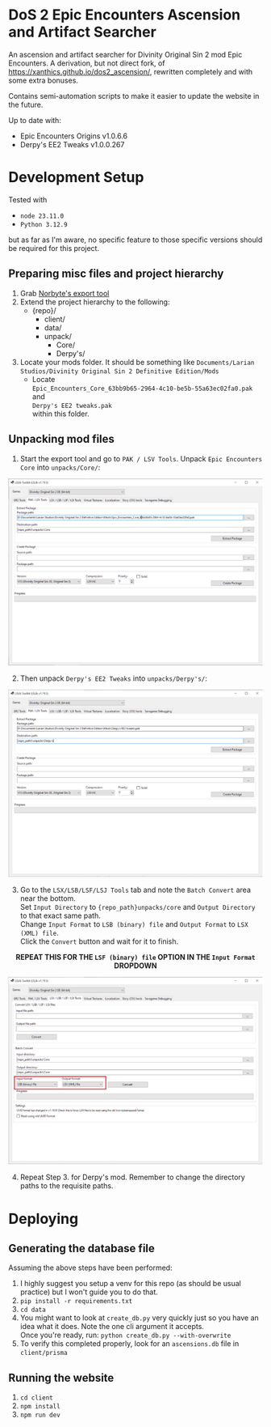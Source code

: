 # DoS 2 Epic Encounters Ascension and Artifact Searcher

An ascension and artifact searcher for Divinity Original Sin 2 mod Epic Encounters. A derivation, but not direct fork, of https://xanthics.github.io/dos2_ascension/, rewritten completely and with some extra bonuses.

Contains semi-automation scripts to make it easier to update the website in the future.

Up to date with:
- Epic Encounters Origins v1.0.6.6
- Derpy's EE2 Tweaks v1.0.0.267

# Development Setup
Tested with 
- `node 23.11.0`
- `Python 3.12.9`

but as far as I'm aware, no specific feature to those specific versions should be required for this project.

## Preparing misc files and project hierarchy
1. Grab [Norbyte's export tool](https://github.com/Norbyte/lslib/releases)
2. Extend the project hierarchy to the following:
    - {repo}/
        - client/
        - data/
        - unpack/
            - Core/
            - Derpy's/
3. Locate your mods folder. It should be something like `Documents/Larian Studios/Divinity Original Sin 2 Definitive Edition/Mods`
    - Locate <br> 
    `Epic_Encounters_Core_63bb9b65-2964-4c10-be5b-55a63ec02fa0.pak` and <br>
    `Derpy's EE2 tweaks.pak` <br>
    within this folder.
## Unpacking mod files
1. Start the export tool and go to `PAK / LSV Tools`. Unpack `Epic Encounters Core` into `unpacks/Core/`:
<img src="images/unpack_core_pt1.png">

2. Then unpack `Derpy's EE2 Tweaks` into `unpacks/Derpy's/`:
<img src="images/unpack_derpys_pt1.png">

3. Go to the `LSX/LSB/LSF/LSJ Tools` tab and note the `Batch Convert` area near the bottom. <br>
Set `Input Directory` to `{repo_path}unpacks/core` and `Output Directory` to that exact same path. <br>
Change `Input Format` to `LSB (binary) file` and `Output Format` to `LSX (XML) file`. <br>
Click the `Convert` button and wait for it to finish. <br>

**<p align="center">REPEAT THIS FOR THE `LSF (binary) file` OPTION IN THE `Input Format` DROPDOWN</p>**

<img src="images/unpack_core_pt2.png">

4. Repeat Step 3. for Derpy's mod. Remember to change the directory paths to the requisite paths.

# Deploying
## Generating the database file
Assuming the above steps have been performed:

1. I highly suggest you setup a venv for this repo (as should be usual practice) but I won't guide you to do that. 
2. `pip install -r requirements.txt`
3. `cd data`
4. You might want to look at `create_db.py` very quickly just so you have an idea what it does. Note the one cli argument it accepts. <br>
Once you're ready, run: `python create_db.py --with-overwrite`
5. To verify this completed properly, look for an `ascensions.db` file in `client/prisma`

## Running the website
1. `cd client`
2. `npm install`
3. `npm run dev`
